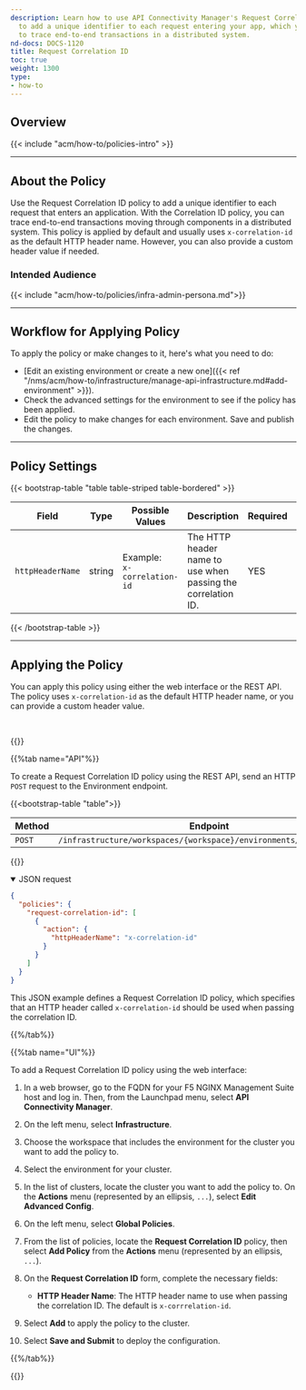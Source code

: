```yaml
---
description: Learn how to use API Connectivity Manager's Request Correlation ID policy
  to add a unique identifier to each request entering your app, which you can use
  to trace end-to-end transactions in a distributed system.
nd-docs: DOCS-1120
title: Request Correlation ID
toc: true
weight: 1300
type:
- how-to
---
```


## Overview

{{< include "acm/how-to/policies-intro" >}}

---

## About the Policy

Use the Request Correlation ID policy to add a unique identifier to each request that enters an application. With the Correlation ID policy, you can trace end-to-end transactions moving through components in a distributed system. This policy is applied by default and usually uses `x-correlation-id` as the default HTTP header name. However, you can also provide a custom header value if needed.

### Intended Audience

{{< include "acm/how-to/policies/infra-admin-persona.md">}}

---

## Workflow for Applying Policy

To apply the policy or make changes to it, here's what you need to do:

- [Edit an existing environment or create a new one]({{< ref "/nms/acm/how-to/infrastructure/manage-api-infrastructure.md#add-environment" >}}).
- Check the advanced settings for the environment to see if the policy has been applied.
- Edit the policy to make changes for each environment. Save and publish the changes.

---

## Policy Settings


{{< bootstrap-table "table table-striped table-bordered" >}}

| Field            | Type   | Possible Values                | Description                                                  | Required | Default Value      |
|------------------|--------|--------------------------------|--------------------------------------------------------------|----------|--------------------|
| `httpHeaderName` | string | Example:<br>`x-correlation-id` | The HTTP header name to use when passing the correlation ID. | YES      | `x-correlation-id` |

{{< /bootstrap-table >}}


---

## Applying the Policy

You can apply this policy using either the web interface or the REST API. The policy uses `x-correlation-id` as the default HTTP header name, or you can provide a custom header value.

<br>

{{<tabs name="add_request_correlation_id_policy">}}

{{%tab name="API"%}}

To create a Request Correlation ID policy using the REST API, send an HTTP `POST` request to the Environment endpoint.


{{<bootstrap-table "table">}}

| Method | Endpoint                                                            |
|--------|---------------------------------------------------------------------|
| `POST` | `/infrastructure/workspaces/{workspace}/environments/{environment}` |

{{</bootstrap-table>}}


<details open>
<summary>JSON request</summary>

```json
{
  "policies": {
    "request-correlation-id": [
      {
        "action": {
          "httpHeaderName": "x-correlation-id"
        }
      }
    ]
  }
}
```

This JSON example defines a Request Correlation ID policy, which specifies that an HTTP header called `x-correlation-id` should be used when passing the correlation ID.

</details>

{{%/tab%}}

{{%tab name="UI"%}}

To add a Request Correlation ID policy using the web interface:

1. In a web browser, go to the FQDN for your F5 NGINX Management Suite host and log in. Then, from the Launchpad menu, select **API Connectivity Manager**.
2. On the left menu, select **Infrastructure**.
3. Choose the workspace that includes the environment for the cluster you want to add the policy to.
4. Select the environment for your cluster.
5. In the list of clusters, locate the cluster you want to add the policy to. On the **Actions** menu (represented by an ellipsis, `...`), select **Edit Advanced Config**.
6. On the left menu, select **Global Policies**.
7. From the list of policies, locate the **Request Correlation ID** policy, then select **Add Policy** from the **Actions** menu (represented by an ellipsis, `...`).
8. On the **Request Correlation ID** form, complete the necessary fields:

   - **HTTP Header Name**: The HTTP header name to use when passing the correlation ID. The default is `x-corrrelation-id`.

9. Select **Add** to apply the policy to the cluster.
10. Select **Save and Submit** to deploy the configuration.

{{%/tab%}}

{{</tabs>}}
